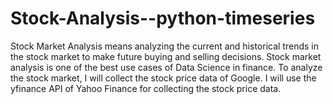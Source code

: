 # Stock-Analysis--python-timeseries
Stock Market Analysis means analyzing the current and historical trends in the stock market to make future buying and selling decisions. Stock market analysis is one of the best use cases of Data Science in finance.
To analyze the stock market, I will collect the stock price data of Google.
 I will use the yfinance API of Yahoo Finance for collecting the stock price data.
 
